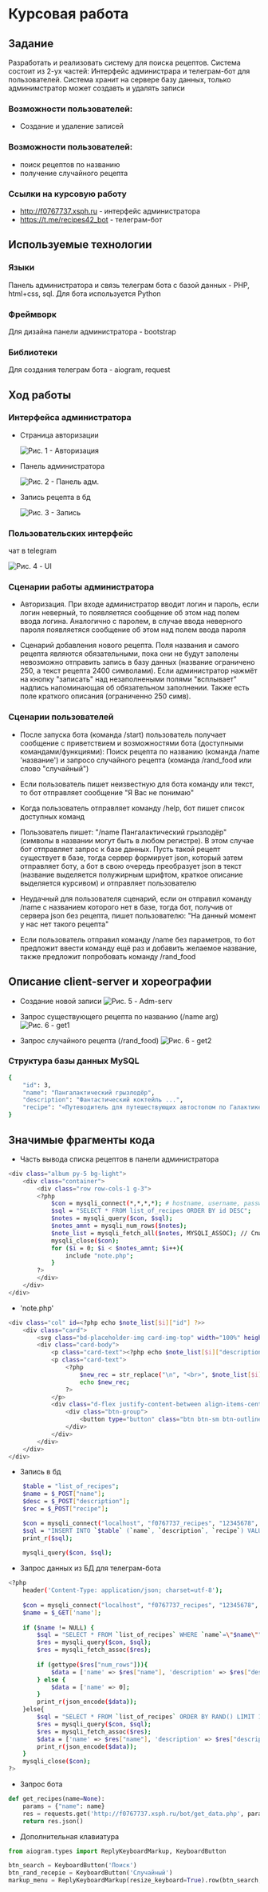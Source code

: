 # Курсовая работа

## Задание
Разработать и реализовать систему для поиска рецептов. Система состоит из 2-ух частей: Интерфейс администрара и телеграм-бот для пользователей. Система хранит на сервере базу данных, только админимстратор может создавть и удалять записи

### Возможности пользователей:
* Создание и удаление записей
### Возможности пользователей:
* поиск рецептов по названию
* получение случайного рецепта

### Ссылки на курсовую работу
* http://f0767737.xsph.ru - интерфейc администратора
* https://t.me/recipes42_bot - телеграм-бот

## Используемые технологии
### Языки
Панель администратора и связь телеграм бота с базой данных - PHP, html+css, sql. Для бота используется Python

### Фреймворк
Для дизайна панели администратора - bootstrap

### Библиотеки
Для создания телеграм бота - aiogram, request

## Ход работы
### Интерфейса администратора
* Страница авторизации
 
  ![Рис. 1 - Авторизация](https://github.com/4260snow/coursework_sem3/blob/main/images/login.png)

* Панель администратора

  ![Рис. 2 - Панель адм.](https://github.com/4260snow/coursework_sem3/blob/main/images/ai.png)
  
* Запись рецепта в бд

  ![Рис. 3 - Запись](https://github.com/4260snow/coursework_sem3/blob/main/images/create.png)
  
### Пользовательских интерфейс
  чат в telegram
  
  ![Рис. 4 - UI](https://github.com/4260snow/coursework_sem3/blob/main/images/bot.png)
  
### Сценарии работы администратора
* Авторизация. При входе администратор вводит логин и пароль, если логин неверный, то появляетяся сообщение об этом над полем ввода логина. Аналогично с паролем, в случае ввода неверного пароля появляетяся сообщение об этом над полем ввода пароля

* Сценарий добавления нового рецепта. Поля названия и самого рецепта являются обязательными, пока они не будут заполены невозможно отправить запись в базу данных (название ограничено 250, а текст рецепта 2400 символами). Если администратор нажмёт на кнопку "записать" над незаполнеными полями "всплывает" надпись напоминающая об обязательном заполнении. Также есть поле краткого описания (ограниченно 250 симв).

### Сценарии пользователей
* После запуска бота (команда /start) пользователь получает сообщение с приветствием и возможностями бота (доступными командами/функциями): Поиск рецепта по названию (команда /name 'название') и запросо случайного рецепта (команда /rand_food или слово "случайный")

* Если пользователь пишет неизвестную для бота команду или текст, то бот отправляет сообщение "Я Вас не понимаю"

* Когда пользователь отправляет команду /help, бот пишет список доступных команд

* Пользователь пишет: "/name Пангалактический грызлодёр" (символы в названии могут быть в любом регистре). В этом случае бот отправляет запрос к базе данных. Пусть такой рецепт существует в базе, тогда сервер формирует json, который затем отправляет боту, а бот в свою очередь преобразует json в текст (название выделяется полужирным шрифтом, краткое описание выделяется курсивом) и отправляет пользователю

* Неудачный для пользователя сценарий, если он отправил команду /name с названием которого нет в базе, тогда бот, получив от сервера json без рецепта, пишет пользователю: "На данный момент у нас нет такого рецепта"

* Если пользователь отправил команду /name без параметров, то бот предложит ввести команду ещё раз и добавить желаемое название, также предложит попробовать команду /rand_food


## Описание client-server и хореографии
* Создание новой записи
![Рис. 5 - Adm-serv](https://github.com/4260snow/coursework_sem3/blob/main/images/admserv.svg)

* Запрос существующего рецепта по названию (/name arg)
![Рис. 6 - get1](https://github.com/4260snow/coursework_sem3/blob/main/images/get1.svg)

* Запрос случайного рецепта (/rand_food)
![Рис. 6 - get2](https://github.com/4260snow/coursework_sem3/blob/main/images/get2.svg)

### Структура базы данных MySQL
```sh
{
    "id": 3,
    "name": "Пангалактический грызлодёр",
    "description": "Фантастический коктейль ...",
    "recipe": "«Путеводитель для путешествующих автостопом по Галактике» даёт следующий рецепт ...",
}
```

## Значимые фрагменты кода
* Часть вывода списка рецептов в панели администратора

```sh
<div class="album py-5 bg-light">
	<div class="container">
		<div class="row row-cols-1 g-3">
		<?php
			$con = mysqli_connect(*,*,*,*); # hostname, username, password, table_name
			$sql = "SELECT * FROM list_of_recipes ORDER BY id DESC";
			$notes = mysqli_query($con, $sql);
			$notes_amnt = mysqli_num_rows($notes);
			$note_list = mysqli_fetch_all($notes, MYSQLI_ASSOC); // Список рецептов
			mysqli_close($con);
			for ($i = 0; $i < $notes_amnt; $i++){
				include "note.php";
			}
		?>		
		</div>
	</div>
</div>
```

* 'note.php'

```sh
<div class="col" id=<?php echo $note_list[$i]["id"] ?>>
	<div class="card">
		<svg class="bd-placeholder-img card-img-top" width="100%" height="125"><rect width="100%" height="100%" fill="#55595c"/><text x="50%" y="50%" fill="#eceeef" dy=".3em"><?php echo $note_list[$i]["name"] ?></text></svg>
		<div class="card-body">
			<p class="card-text"><?php echo $note_list[$i]["description"] ?></p>
			<p class="card-text">
				<?php
					$new_rec = str_replace("\n", "<br>", $note_list[$i]["recipe"]);
					echo $new_rec;
				?>
			</p>
			<div class="d-flex justify-content-between align-items-center">
				<div class="btn-group">
					<button type="button" class="btn btn-sm btn-outline-secondary">Удалить</button>
				</div>
			</div>
		</div>
	</div>
</div>	
```


* Запись в бд

```sh
	$table = "list_of_recipes";
	$name = $_POST["name"];
	$desc = $_POST["description"];
	$rec = $_POST["recipe"];

	$con = mysqli_connect("localhost", "f0767737_recipes", "12345678", "f0767737_recipes");
	$sql = "INSERT INTO `$table` (`name`, `description`, `recipe`) VALUES ('$name', '$desc', '$rec')";
	print_r($sql);
	
	mysqli_query($con, $sql);
```

* Запрос данных из БД для телеграм-бота
```sh
<?php
    header('Content-Type: application/json; charset=utf-8');
    
    $con = mysqli_connect("localhost", "f0767737_recipes", "12345678", "f0767737_recipes");
    $name = $_GET['name'];
    
    if ($name != NULL) {
        $sql = "SELECT * FROM `list_of_recipes` WHERE `name`=\"$name\"";
        $res = mysqli_query($con, $sql);
        $res = mysqli_fetch_assoc($res);
        
        if (gettype($res["num_rows"])){
            $data = ['name' => $res["name"], 'description' => $res["description"], 'recipe' => $res["recipe"]];
        } else {
            $data = ['name' => 0];
        }
        print_r(json_encode($data));
    }else{
        $sql = "SELECT * FROM `list_of_recipes` ORDER BY RAND() LIMIT 1";
        $res = mysqli_query($con, $sql);
        $res = mysqli_fetch_assoc($res);
        $data = ['name' => $res["name"], 'description' => $res["description"], 'recipe' => $res["recipe"]];
        print_r(json_encode($data));
    }
    mysqli_close($con);
?>
```

* Запрос бота
```python
def get_recipes(name=None):
    params = {"name": name}
    res = requests.get('http://f0767737.xsph.ru/bot/get_data.php', params)
    return res.json()
```

* Дополнительная клавиатура
```python
from aiogram.types import ReplyKeyboardMarkup, KeyboardButton

btn_search = KeyboardButton('Поиск')
btn_rand_recepie = KeyboardButton('Случайный')
markup_menu = ReplyKeyboardMarkup(resize_keyboard=True).row(btn_search, btn_rand_recepie)
```
